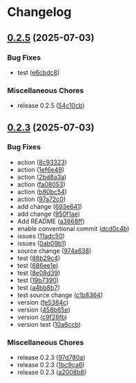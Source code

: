 # Changelog

## [0.2.5](https://github.com/fjuma/test-project/compare/v0.2.3...v0.2.5) (2025-07-03)


### Bug Fixes

* test ([e6cbdc8](https://github.com/fjuma/test-project/commit/e6cbdc807c9b9c2e3abba25827fac43fa9f3660f))


### Miscellaneous Chores

* release 0.2.5 ([54c10cb](https://github.com/fjuma/test-project/commit/54c10cb6f8037f59e531b7dba96d37d3659c72fd))

## [0.2.3](https://github.com/fjuma/test-project/compare/v0.2.3...v0.2.3) (2025-07-03)


### Bug Fixes

* action ([8c93323](https://github.com/fjuma/test-project/commit/8c93323c11fa1adc0d7e4b3fed0a53267208a97f))
* action ([1ef6e49](https://github.com/fjuma/test-project/commit/1ef6e4920477d8bd34dbe29eff5b18fe1e34b4ff))
* action ([2bd8a3a](https://github.com/fjuma/test-project/commit/2bd8a3a03476c258d454d34b51a7c3a0d6b7064a))
* action ([fa08053](https://github.com/fjuma/test-project/commit/fa0805354f699c78256ed4fdd8359f815e3847a7))
* action ([b80bc54](https://github.com/fjuma/test-project/commit/b80bc540320fc172a252b3402a8b94f7446d63b3))
* action ([97a72c0](https://github.com/fjuma/test-project/commit/97a72c0aa84c0d255ef54ea0e0ab67ae55f74ecf))
* add change ([693e641](https://github.com/fjuma/test-project/commit/693e641c7c06f93ea51b902a2160bdc99fa8e9d9))
* add change ([950f1ae](https://github.com/fjuma/test-project/commit/950f1aea0592b0766723816ce09fe26d5f6322c7))
* Add README ([a3868ff](https://github.com/fjuma/test-project/commit/a3868ffc7c340ff71be6855707b2371514ad1ca2))
* enable conventional commit ([dcd0c4b](https://github.com/fjuma/test-project/commit/dcd0c4b03b992142cfc7a16615bf8544d4d8a8cb))
* issues ([11adc50](https://github.com/fjuma/test-project/commit/11adc50afe542a9ae485d2f74bd72d9fc426b026))
* issues ([0ab09b1](https://github.com/fjuma/test-project/commit/0ab09b14d71a772862d397e15409947472f0e250))
* source change ([974a638](https://github.com/fjuma/test-project/commit/974a638ff67e09ec88ac38bfca1c90bb1450be40))
* test ([88b29c4](https://github.com/fjuma/test-project/commit/88b29c442cd3e6dd538e8701b91c4577e554387b))
* test ([686ee1e](https://github.com/fjuma/test-project/commit/686ee1e8870a61a1a16a4984e5840cf745d6bc53))
* test ([8e08d39](https://github.com/fjuma/test-project/commit/8e08d39615b1bd453d4a4eed06cb04d9ebbfe464))
* test ([19b7390](https://github.com/fjuma/test-project/commit/19b73906e55131b537231555139e91072dda814a))
* test ([a4bb8b7](https://github.com/fjuma/test-project/commit/a4bb8b7c4c977a6629f304c7e8560a5cc7da6f84))
* test source change ([c1b8364](https://github.com/fjuma/test-project/commit/c1b83645a07111de95544791b735751a84d403c5))
* version ([fe5384c](https://github.com/fjuma/test-project/commit/fe5384c6bca0de9801dc622a3677ff3d3ed411c3))
* version ([458b65e](https://github.com/fjuma/test-project/commit/458b65ee7f98a42bf030a9f75d9b39930707f569))
* version ([c9f28fb](https://github.com/fjuma/test-project/commit/c9f28fb1d99bff45ca4c090eedbb3ee716d81570))
* version test ([10a6ccb](https://github.com/fjuma/test-project/commit/10a6ccb2a3af39ce39dc644f58410b66958fec4e))


### Miscellaneous Chores

* release 0.2.3 ([97d780a](https://github.com/fjuma/test-project/commit/97d780ae9bc042166c05ddbbb69e874ddb4c8878))
* release 0.2.3 ([1bc9ca6](https://github.com/fjuma/test-project/commit/1bc9ca62a4d56cea2495f568b1ceca570d8ad0c1))
* release 0.2.3 ([a2008b8](https://github.com/fjuma/test-project/commit/a2008b8d5b21ece3bf2b435a0d639540dee905be))
